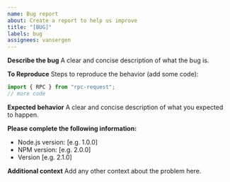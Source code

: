 ```yaml
---
name: Bug report
about: Create a report to help us improve
title: "[BUG]"
labels: bug
assignees: vansergen
---
```


**Describe the bug**
A clear and concise description of what the bug is.

**To Reproduce**
Steps to reproduce the behavior (add some code):

```typescript
import { RPC } from "rpc-request";
// more code
```

**Expected behavior**
A clear and concise description of what you expected to happen.

**Please complete the following information:**

- Node.js version: [e.g. 1.0.0]
- NPM version: [e.g. 2.0.0]
- Version [e.g. 2.1.0]

**Additional context**
Add any other context about the problem here.
